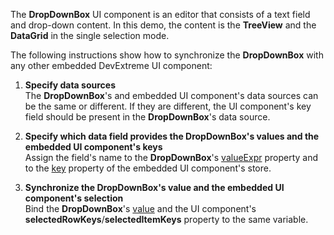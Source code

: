 The **DropDownBox** UI component is an editor that consists of a text field and drop-down content. In this demo, the content is the **TreeView** and the **DataGrid** in the single selection mode. 

The following instructions show how to synchronize the **DropDownBox** with any other embedded DevExtreme UI component:

1. **Specify data sources**    
The **DropDownBox**'s and embedded UI component's data sources can be the same or different. If they are different, the UI component's key field should be present in the **DropDownBox**'s data source.        

2. **Specify which data field provides the DropDownBox's values and the embedded UI component's keys**       
Assign the field's name to the **DropDownBox**'s [valueExpr](/Documentation/ApiReference/UI_Components/dxDropDownBox/Configuration/#valueExpr) property and to the [key](/Documentation/ApiReference/Data_Layer/ArrayStore/Configuration/#key) property of the embedded UI component's store.

3. **Synchronize the DropDownBox's value and the embedded UI component's selection**                        
Bind the **DropDownBox**'s [value](/Documentation/ApiReference/UI_Components/dxDropDownBox/Configuration/#value) and the UI component's **selectedRowKeys**/**selectedItemKeys** property to the same variable. 